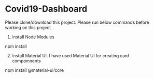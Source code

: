 # Covid19-Dashboard

Please clone/download this project. Please run below commands before working on this project

1. Install Node Modules

npm install

2. Install Material UI. I have used Material UI for creating card compomnents

npm install @material-ui/core